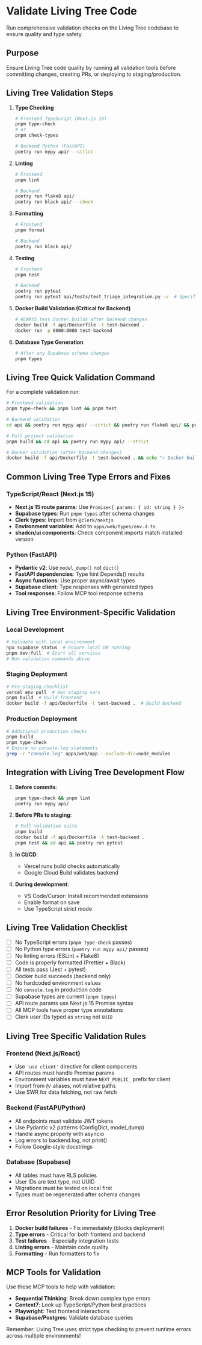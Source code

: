 # Validate Living Tree Code

Run comprehensive validation checks on the Living Tree codebase to ensure quality and type safety.

## Purpose

Ensure Living Tree code quality by running all validation tools before committing changes, creating PRs, or deploying to staging/production.

## Living Tree Validation Steps

1. **Type Checking**

   ```bash
   # Frontend TypeScript (Next.js 15)
   pnpm type-check
   # or
   pnpm check-types

   # Backend Python (FastAPI)
   poetry run mypy api/ --strict
   ```

2. **Linting**

   ```bash
   # Frontend
   pnpm lint

   # Backend
   poetry run flake8 api/
   poetry run black api/ --check
   ```

3. **Formatting**

   ```bash
   # Frontend
   pnpm format

   # Backend
   poetry run black api/
   ```

4. **Testing**

   ```bash
   # Frontend
   pnpm test

   # Backend
   poetry run pytest
   poetry run pytest api/tests/test_triage_integration.py -v  # Specific test
   ```

5. **Docker Build Validation (Critical for Backend)**

   ```bash
   # ALWAYS test Docker builds after backend changes
   docker build -f api/Dockerfile -t test-backend .
   docker run -p 8000:8080 test-backend
   ```

6. **Database Type Generation**
   ```bash
   # After any Supabase schema changes
   pnpm types
   ```

## Living Tree Quick Validation Command

For a complete validation run:

```bash
# Frontend validation
pnpm type-check && pnpm lint && pnpm test

# Backend validation
cd api && poetry run mypy api/ --strict && poetry run flake8 api/ && poetry run black api/ --check && poetry run pytest

# Full project validation
pnpm build && cd api && poetry run mypy api/ --strict

# Docker validation (after backend changes)
docker build -f api/Dockerfile -t test-backend . && echo "✓ Docker build successful"
```

## Common Living Tree Type Errors and Fixes

### TypeScript/React (Next.js 15)

- **Next.js 15 route params**: Use `Promise<{ params: { id: string } }>`
- **Supabase types**: Run `pnpm types` after schema changes
- **Clerk types**: Import from `@clerk/nextjs`
- **Environment variables**: Add to `apps/web/types/env.d.ts`
- **shadcn/ui components**: Check component imports match installed version

### Python (FastAPI)

- **Pydantic v2**: Use `model_dump()` not `dict()`
- **FastAPI dependencies**: Type hint Depends() results
- **Async functions**: Use proper async/await types
- **Supabase client**: Type responses with generated types
- **Tool responses**: Follow MCP tool response schema

## Living Tree Environment-Specific Validation

### Local Development

```bash
# Validate with local environment
npx supabase status  # Ensure local DB running
pnpm dev:full  # Start all services
# Run validation commands above
```

### Staging Deployment

```bash
# Pre-staging checklist
vercel env pull  # Get staging vars
pnpm build  # Build frontend
docker build -f api/Dockerfile -t test-backend .  # Build backend
```

### Production Deployment

```bash
# Additional production checks
pnpm build
pnpm type-check
# Ensure no console.log statements
grep -r "console.log" apps/web/app --exclude-dir=node_modules
```

## Integration with Living Tree Development Flow

1. **Before commits**:

   ```bash
   pnpm type-check && pnpm lint
   poetry run mypy api/
   ```

2. **Before PRs to staging**:

   ```bash
   # Full validation suite
   pnpm build
   docker build -f api/Dockerfile -t test-backend .
   pnpm test && cd api && poetry run pytest
   ```

3. **In CI/CD**:
   - Vercel runs build checks automatically
   - Google Cloud Build validates backend

4. **During development**:
   - VS Code/Cursor: Install recommended extensions
   - Enable format on save
   - Use TypeScript strict mode

## Living Tree Validation Checklist

- [ ] No TypeScript errors (`pnpm type-check` passes)
- [ ] No Python type errors (`poetry run mypy api/` passes)
- [ ] No linting errors (ESLint + Flake8)
- [ ] Code is properly formatted (Prettier + Black)
- [ ] All tests pass (Jest + pytest)
- [ ] Docker build succeeds (backend only)
- [ ] No hardcoded environment values
- [ ] No `console.log` in production code
- [ ] Supabase types are current (`pnpm types`)
- [ ] API route params use Next.js 15 Promise syntax
- [ ] All MCP tools have proper type annotations
- [ ] Clerk user IDs typed as `string` not `UUID`

## Living Tree Specific Validation Rules

### Frontend (Next.js/React)

- Use `'use client'` directive for client components
- API routes must handle Promise params
- Environment variables must have `NEXT_PUBLIC_` prefix for client
- Import from `@/` aliases, not relative paths
- Use SWR for data fetching, not raw fetch

### Backend (FastAPI/Python)

- All endpoints must validate JWT tokens
- Use Pydantic v2 patterns (ConfigDict, model_dump)
- Handle async properly with asyncio
- Log errors to backend.log, not print()
- Follow Google-style docstrings

### Database (Supabase)

- All tables must have RLS policies
- User IDs are text type, not UUID
- Migrations must be tested on local first
- Types must be regenerated after schema changes

## Error Resolution Priority for Living Tree

1. **Docker build failures** - Fix immediately (blocks deployment)
2. **Type errors** - Critical for both frontend and backend
3. **Test failures** - Especially integration tests
4. **Linting errors** - Maintain code quality
5. **Formatting** - Run formatters to fix

## MCP Tools for Validation

Use these MCP tools to help with validation:

- **Sequential Thinking**: Break down complex type errors
- **Context7**: Look up TypeScript/Python best practices
- **Playwright**: Test frontend interactions
- **Supabase/Postgres**: Validate database queries

Remember: Living Tree uses strict type checking to prevent runtime errors across multiple environments!

